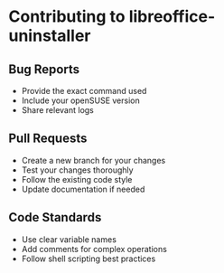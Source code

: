 # Contributing to libreoffice-uninstaller

## Bug Reports
- Provide the exact command used
- Include your openSUSE version
- Share relevant logs

## Pull Requests
- Create a new branch for your changes
- Test your changes thoroughly
- Follow the existing code style
- Update documentation if needed

## Code Standards
- Use clear variable names
- Add comments for complex operations
- Follow shell scripting best practices

